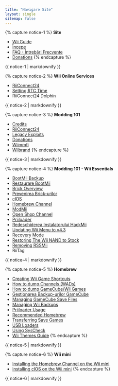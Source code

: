 ```yaml
---
title: "Navigare Site"
layout: single
sitemap: false
---
```


{% capture notice-1 %}
**Site**
+ [Wii Guide](/)
+ [Începe](get-started)
+ [FAQ - Întrebări Frecvente](faq)
+ [Donations](donations)
{% endcapture %}
<div class="notice--info">{{ notice-1 | markdownify }}</div>

{% capture notice-2 %}
**Wii Online Services**
+ [RiiConnect24](wiimmfi)
+ [Setting RTC Time](wiiconnect24#updating-rtc-clock)
+ RiiConnect24 Dolphin
<div class="notice--primary">{{ notice-2 | markdownify }}</div>

{% capture notice-3 %}
**Modding 101**
+ [Credits](bluebomb)
+ [RiiConnect24](flashhax)
+ [Legacy Exploits](legacy-exploits)
+ [Donations](letterbomb)
+ [Wiimmfi](Wiimmfi)
+ [Wilbrand](wilbrand)
{% endcapture %}
<div class="notice--primary">{{ notice-3 | markdownify }}</div>

{% capture notice-4 %}
**Modding 101 - Wii Essentials**
+ [BootMii Backup](bootmii)
+ [Restaurare BootMii](bootmiirecover)
+ [Brick Overview](bricks)
+ [Prevenirea Brick-urilor](bricks#brick-prevention)
+ [cIOS](cios)
+ [Homebrew Channel](hbc)
+ [ModMii](modmii)
+ [Open Shop Channel](osc)
+ [Priiloader](priiloader)
+ [Redeschiderea Instalatorului HackMii](hackmii)
+ [Updating Wii Menu to v4.3](update)
+ [Recovery Mode](recovery-mode)
+ [Restoring The Wii NAND to Stock](wii-factory-reset)
+ [Removing RSSMii](wnd-mini)
+ RiiTag
<div class="notice--primary">{{ notice-4 | markdownify }}</div>

{% capture notice-5 %}
**Homebrew**
+ [Creating Wii Game Shortcuts](wiigsc)
+ [How to dump Channels (WADs)](dump-wads)
+ [How to dump GameCube/Wii Games](dump-games)
+ [Gestionarea Backup-urilor GameCube](gc-backups)
+ [Managing GameCube Save Files](gcsaves)
+ [Managing Wii Backups](wii-backups)
+ [Priiloader Usage](priiloader-usage)
+ [Recommended Homebrew](recommended-homebrew)
+ [Transferring Save Games](transfer-saves)
+ [USB Loaders](wii-loaders)
+ [Using SysCheck](syscheck)
+ [Wii Themes Guide](themes)
{% endcapture %}
<div class="notice--primary">{{ notice-5 | markdownify }}</div>

{% capture notice-6 %}
**Wii mini**
+ [Installing the Homebrew Channel on the Wii mini](hbc-mini)
+ [Installing cIOS on the Wii mini](cios-mini)
{% endcapture %}
<div class="notice--primary">{{ notice-6 | markdownify }}</div>
